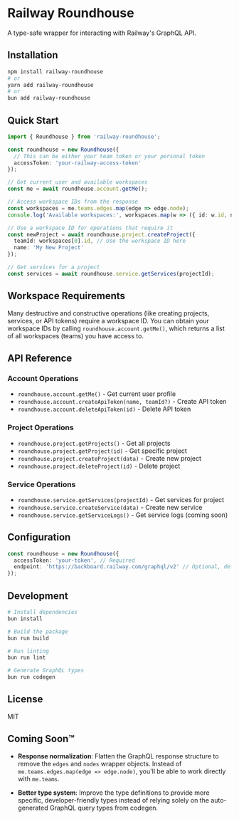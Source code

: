 # Railway Roundhouse

A type-safe wrapper for interacting with Railway's GraphQL API.

## Installation

```bash
npm install railway-roundhouse
# or
yarn add railway-roundhouse
# or
bun add railway-roundhouse
```

## Quick Start

```typescript
import { Roundhouse } from 'railway-roundhouse';

const roundhouse = new Roundhouse({
  // This can be either your team token or your personal token
  accessToken: 'your-railway-access-token'
});

// Get current user and available workspaces
const me = await roundhouse.account.getMe();

// Access workspace IDs from the response
const workspaces = me.teams.edges.map(edge => edge.node);
console.log('Available workspaces:', workspaces.map(w => ({ id: w.id, name: w.name })));

// Use a workspace ID for operations that require it
const newProject = await roundhouse.project.createProject({
  teamId: workspaces[0].id, // Use the workspace ID here
  name: 'My New Project'
});

// Get services for a project
const services = await roundhouse.service.getServices(projectId);
```

## Workspace Requirements

Many destructive and constructive operations (like creating projects, services, or API tokens) require a workspace ID. You can obtain your workspace IDs by calling `roundhouse.account.getMe()`, which returns a list of all workspaces (teams) you have access to.

## API Reference

### Account Operations
- `roundhouse.account.getMe()` - Get current user profile
- `roundhouse.account.createApiToken(name, teamId?)` - Create API token
- `roundhouse.account.deleteApiToken(id)` - Delete API token

### Project Operations
- `roundhouse.project.getProjects()` - Get all projects
- `roundhouse.project.getProject(id)` - Get specific project
- `roundhouse.project.createProject(data)` - Create new project
- `roundhouse.project.deleteProject(id)` - Delete project

### Service Operations
- `roundhouse.service.getServices(projectId)` - Get services for project
- `roundhouse.service.createService(data)` - Create new service
- `roundhouse.service.getServiceLogs()` - Get service logs (coming soon)

## Configuration

```typescript
const roundhouse = new Roundhouse({
  accessToken: 'your-token', // Required
  endpoint: 'https://backboard.railway.com/graphql/v2' // Optional, defaults to Railway's endpoint
});
```

## Development

```bash
# Install dependencies
bun install

# Build the package
bun run build

# Run linting
bun run lint

# Generate GraphQL types
bun run codegen
```

## License

MIT

## Coming Soon™

- **Response normalization**: Flatten the GraphQL response structure to remove the `edges` and `nodes` wrapper objects. Instead of `me.teams.edges.map(edge => edge.node)`, you'll be able to work directly with `me.teams`.

- **Better type system**: Improve the type definitions to provide more specific, developer-friendly types instead of relying solely on the auto-generated GraphQL query types from codegen.

